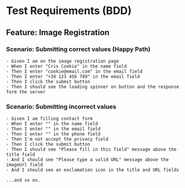 # Test Requirements (BDD)

## Feature: Image Registration

### Scenario: Submitting correct values (Happy Path)

    - Given I am on the image registration page
    - When I enter "Cris Cookie" in the name field
    - Then I enter "cookie@email.com" in the email field
    - Then I enter "+34 123 456 789" in the email field
    - Then I click the submit button
    - Then I should see the loading spinner on button and the response form the server

### Scenario: Submitting incorrect values

    - Given I am filling contact form
    - When I enter "" in the name field
    - Then I enter "" in the email field
    - Then I enter "" in the phone field
    - Then I'm not accept the privacy field
    - Then I click the submit button
    - Then I should see "Please fill in this field" message above the title field
    - And I should see "Please type a valid URL" message above the imageUrl field
    - And I should see an exclamation icon in the title and URL fields

    ...and so on.

